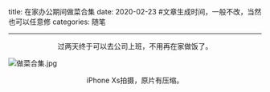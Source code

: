title: 在家办公期间做菜合集
date: 2020-02-23  #文章生成时间，一般不改，当然也可以任意修
categories: 随笔

---

<center>过两天终于可以去公司上班，不用再在家做饭了。</center>

![做菜合集.jpg](https://i.loli.net/2020/02/23/enTp7fgax9KdHzr.jpg)

<center>iPhone Xs拍摄，原片有压缩。</center>



